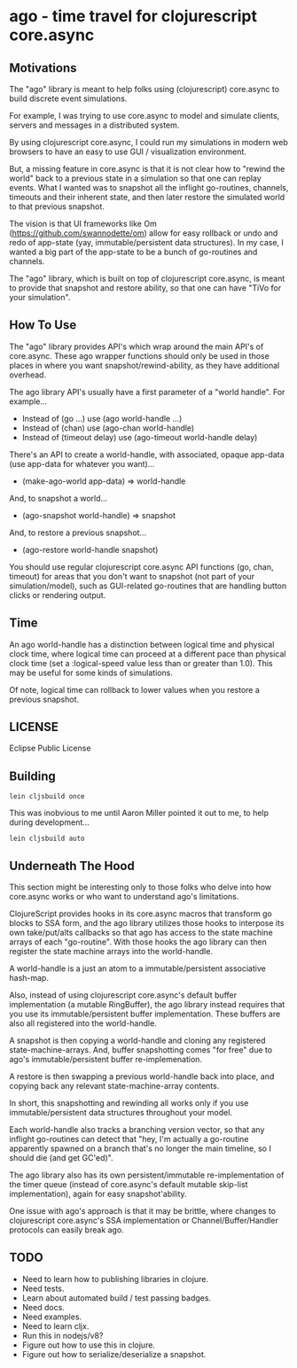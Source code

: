 # ago - time travel for clojurescript core.async

## Motivations

The "ago" library is meant to help folks using (clojurescript)
core.async to build discrete event simulations.

For example, I was trying to use core.async to model and simulate
clients, servers and messages in a distributed system.

By using clojurescript core.async, I could run my simulations in
modern web browsers to have an easy to use GUI / visualization
environment.

But, a missing feature in core.async is that it is not clear how to
"rewind the world" back to a previous state in a simulation so that
one can replay events.  What I wanted was to snapshot all the inflight
go-routines, channels, timeouts and their inherent state, and then
later restore the simulated world to that previous snapshot.

The vision is that UI frameworks like Om
(https://github.com/swannodette/om) allow for easy rollback or undo
and redo of app-state (yay, immutable/persistent data structures).  In
my case, I wanted a big part of the app-state to be a bunch of
go-routines and channels.

The "ago" library, which is built on top of clojurescript core.async,
is meant to provide that snapshot and restore ability, so that one
can have "TiVo for your simulation".

## How To Use

The "ago" library provides API's which wrap around the main API's of
core.async.  These ago wrapper functions should only be used in those
places in where you want snapshot/rewind-ability, as they have
additional overhead.

The ago library API's usually have a first parameter of a "world
handle".  For example...

* Instead of (go ...) use (ago world-handle ...)
* Instead of (chan) use (ago-chan world-handle)
* Instead of (timeout delay) use (ago-timeout world-handle delay)

There's an API to create a world-handle, with associated, opaque
app-data (use app-data for whatever you want)...

* (make-ago-world app-data) => world-handle

And, to snapshot a world...

* (ago-snapshot world-handle) => snapshot

And, to restore a previous snapshot...

* (ago-restore world-handle snapshot)

You should use regular clojurescript core.async API functions (go,
chan, timeout) for areas that you don't want to snapshot (not part of
your simulation/model), such as GUI-related go-routines that are
handling button clicks or rendering output.

## Time

An ago world-handle has a distinction between logical time and
physical clock time, where logical time can proceed at a different
pace than physical clock time (set a :logical-speed value less than or
greater than 1.0).  This may be useful for some kinds of simulations.

Of note, logical time can rollback to lower values when you restore a
previous snapshot.

## LICENSE

Eclipse Public License

## Building

    lein cljsbuild once

This was inobvious to me until Aaron Miller pointed it out to me,
to help during development...

    lein cljsbuild auto

## Underneath The Hood

This section might be interesting only to those folks who
delve into how core.async works or who want to understand
ago's limitations.

ClojureScript provides hooks in its core.async macros that transform
go blocks to SSA form, and the ago library utilizes those hooks to
interpose its own take/put/alts callbacks so that ago has access to
the state machine arrays of each "go-routine".  With those hooks the
ago library can then register the state machine arrays into the
world-handle.

A world-handle is a just an atom to a immutable/persistent associative
hash-map.

Also, instead of using clojurescript core.async's default buffer
implementation (a mutable RingBuffer), the ago library instead
requires that you use its immutable/persistent buffer implementation.
These buffers are also all registered into the world-handle.

A snapshot is then copying a world-handle and cloning any registered
state-machine-arrays.  And, buffer snapshotting comes "for free"
due to ago's immutable/persistent buffer re-implemenation.

A restore is then swapping a previous world-handle back into place,
and copying back any relevant state-machine-array contents.

In short, this snapshotting and rewinding all works only if you use
immutable/persistent data structures throughout your model.

Each world-handle also tracks a branching version vector, so that any
inflight go-routines can detect that "hey, I'm actually a go-routine
apparently spawned on a branch that's no longer the main timeline, so
I should die (and get GC'ed)".

The ago library also has its own persistent/immutable
re-implementation of the timer queue (instead of core.async's default
mutable skip-list implementation), again for easy snapshot'ability.

One issue with ago's approach is that it may be brittle, where changes
to clojurescript core.async's SSA implementation or
Channel/Buffer/Handler protocols can easily break ago.

## TODO

* Need to learn how to publishing libraries in clojure.
* Need tests.
* Learn about automated build / test passing badges.
* Need docs.
* Need examples.
* Need to learn cljx.
* Run this in nodejs/v8?
* Figure out how to use this in clojure.
* Figure out how to serialize/deserialize a snapshot.
